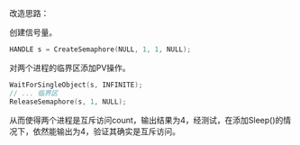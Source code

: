 改造思路：

创建信号量。
```cpp
HANDLE s = CreateSemaphore(NULL, 1, 1, NULL);
```

对两个进程的临界区添加PV操作。
```cpp
WaitForSingleObject(s, INFINITE);
// ... 临界区
ReleaseSemaphore(s, 1, NULL);
```

从而使得两个进程是互斥访问count，输出结果为4，经测试，在添加Sleep()的情况下，依然能输出为4，验证其确实是互斥访问。